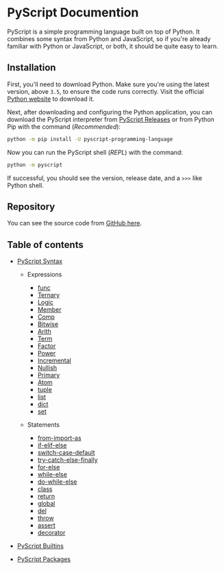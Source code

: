 # PyScript Documention
PyScript is a simple programming language built on top of Python. It combines some syntax from Python and JavaScript, so
if you're already familiar with Python or JavaScript, or both, it should be quite easy to learn.

## Installation
First, you'll need to download Python. Make sure you're using the latest version, above `3.5`, to ensure the code runs
correctly. Visit the official [Python website](https://python.org) to download it.

Next, after downloading and configuring the Python application, you can download the PyScript interpreter from
[PyScript Releases](https://github.com/azzammuhyala/pyscript/releases) or from Python Pip with the command
(_Recommended_):
```sh
python -m pip install -U pyscript-programming-language
```

Now you can run the PyScript shell (_REPL_) with the command:
```sh
python -m pyscript
```
If successful, you should see the version, release date, and a `>>>` like Python shell.

## Repository
You can see the source code from [GitHub here](https://github.com/azzammuhyala/pyscript).

## Table of contents

- [PyScript Syntax](syntax/index.md)

    - Expressions

        - [func](syntax/expressions/func.md)
        - [Ternary](syntax/expressions/ternary.md)
        - [Logic](syntax/expressions/logic.md)
        - [Member](syntax/expressions/member.md)
        - [Comp](syntax/expressions/comp.md)
        - [Bitwise](syntax/expressions/bitwise.md)
        - [Arith](syntax/expressions/arith.md)
        - [Term](syntax/expressions/term.md)
        - [Factor](syntax/expressions/factor.md)
        - [Power](syntax/expressions/power.md)
        - [Incremental](syntax/expressions/incremental.md)
        - [Nullish](syntax/expressions/nullish.md)
        - [Primary](syntax/expressions/primary.md)
        - [Atom](syntax/expressions/atom.md)
        - [tuple](syntax/expressions/tuple.md)
        - [list](syntax/expressions/list.md)
        - [dict](syntax/expressions/dict.md)
        - [set](syntax/expressions/set.md)

    - Statements

        - [from-import-as](syntax/statements/from-import-as.md)
        - [if-elif-else](syntax/statements/if-elif-else.md)
        - [switch-case-default](syntax/statements/switch-case-default.md)
        - [try-catch-else-finally](syntax/statements/try-catch-else-finally.md)
        - [for-else](syntax/statements/for-else.md)
        - [while-else](syntax/statements/while-else.md)
        - [do-while-else](syntax/statements/do-while-else.md)
        - [class](syntax/statements/class.md)
        - [return](syntax/statements/return.md)
        - [global](syntax/statements/global.md)
        - [del](syntax/statements/del.md)
        - [throw](syntax/statements/throw.md)
        - [assert](syntax/statements/assert.md)
        - [decorator](syntax/statements/decorator.md)

- [PyScript Builtins](builtins/index.md)

- [PyScript Packages](packages/index.md)